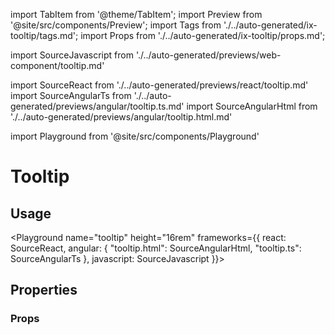 import TabItem from '@theme/TabItem';
import Preview from '@site/src/components/Preview';
import Tags from './../auto-generated/ix-tooltip/tags.md';
import Props from './../auto-generated/ix-tooltip/props.md';

import SourceJavascript from './../auto-generated/previews/web-component/tooltip.md'

import SourceReact from './../auto-generated/previews/react/tooltip.md'
import SourceAngularTs from './../auto-generated/previews/angular/tooltip.ts.md'
import SourceAngularHtml from './../auto-generated/previews/angular/tooltip.html.md'

import Playground from '@site/src/components/Playground'

# Tooltip

<Tags />

## Usage

<Playground
name="tooltip"
height="16rem"
frameworks={{
    react: SourceReact,
    angular: {
        "tooltip.html": SourceAngularHtml,
        "tooltip.ts": SourceAngularTs
    },
    javascript: SourceJavascript
}}>
</Playground>

## Properties

### Props

<Props />
